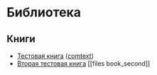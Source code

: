 # Библиотека

## Книги

- [Тестовая книга](book_first.md) ([comtext](files/book_first.ct))
- [Вторая тестовая книга](book_second.md) [[files book_second]]
